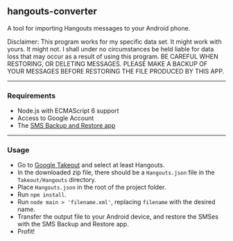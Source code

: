 hangouts-converter
------------------
A tool for importing Hangouts messages to your Android phone.

Disclaimer: This program works for my specific data set. It might work with yours. It might not. I shall under no circumstances be held liable for data loss that may occur as a result of using this program. BE CAREFUL WHEN RESTORING, OR DELETING MESSAGES. PLEASE MAKE A BACKUP OF YOUR MESSAGES BEFORE RESTORING THE FILE PRODUCED BY THIS APP.

----------
### Requirements ###
 - Node.js with ECMAScript 6 support
 - Access to Google Account
 - The [SMS Backup and Restore app](https://play.google.com/store/apps/details?id=com.riteshsahu.SMSBackupRestore)


----------
### Usage ###

 - Go to [Google Takeout](https://takeout.google.com/settings/takeout) and select at least Hangouts.
 - In the downloaded zip file, there should be a `Hangouts.json` file in the `Takeout/Hangouts` directory.
 - Place `Hangouts.json` in the root of the project folder.
 - Run `npm install`.
 - Run `node main > 'filename.xml'`, replacing `filename` with the desired name.
 - Transfer the output file to your Android device, and restore the SMSes with the SMS Backup and Restore app.
 - Profit!